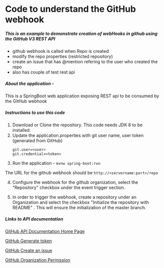 # Code to understand the GitHub webhook 
##### This is an example to demonstrate creation of webHooks in github using the GitHub V3 REST API
  - github webhook is called when Repo is created
  - modify the repo properties (restricted repository)
  - create an issue that has @mention refering to the user who created the repo
  - also has couple of test rest api 
  
##### About the application -
  This is a SpringBoot web application exposing REST api to be consumed by the GitHub webhook
  
##### Instructions to use this code
1. Download or Clone the repository. This code needs JDK 8 to be installed.
2. Update the application.properties with git user name, user token (generated from GitHub)
    ```
    git.user=<user>
    git.credential=<token>
    ```
3. Run the application - 
  `mvnw spring-boot:run`
  
The URL for the github webhook should be
`http://<servername:port>/repo`

4. Configure the webhook for the github organization, select the "Repository" checkbox under the event trigger section.

5. In order to trigger the webhook, create a repository under an Organization and select the checkbox "Initialize the repository with README" . This will ensure the initialization of the master branch.

##### Links to API documentation 
[GitHub API Documentation Home Page](https://developer.github.com/v3/auth/)

[GitHub Generate token](https://help.github.com/en/github/authenticating-to-github/creating-a-personal-access-token-for-the-command-line)

[GitHub Create an issue](https://developer.github.com/v3/issues/#create-an-issue)

[GitHub Organization Permission](https://help.github.com/en/github/setting-up-and-managing-organizations-and-teams/repository-permission-levels-for-an-organization)




